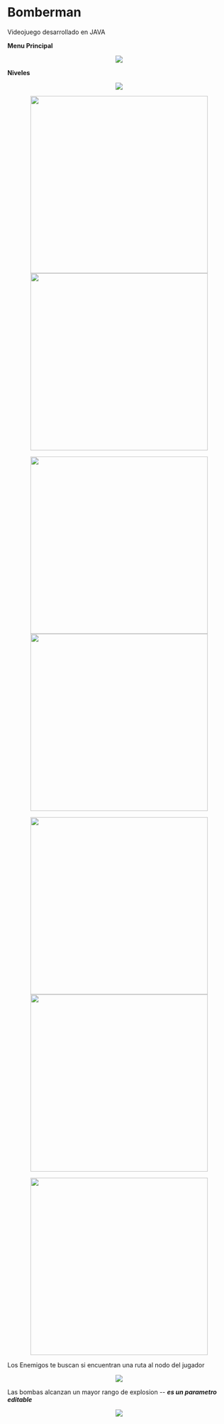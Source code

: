 # Bomberman

Videojuego desarrollado en JAVA 

**Menu Principal**
<p align="center"> 
  <img src="https://user-images.githubusercontent.com/17170498/117526777-e6f48980-af8c-11eb-9b5b-1e0c07ecd0f2.png" />
</p>

**Niveles**

<p align="center">
   <img src="https://user-images.githubusercontent.com/17170498/117526814-40f54f00-af8d-11eb-9713-62206f1aaa96.png" />
</p>

<p align="center">
  <img src="https://user-images.githubusercontent.com/17170498/117526895-a8130380-af8d-11eb-830f-32a8d7e214be.png" width="400" height="400" />
  <img src="https://user-images.githubusercontent.com/17170498/117526957-e4defa80-af8d-11eb-9edd-92e145cb51a5.png" width="400" height="400" />
</p>
<p align="center">
  <img src="https://user-images.githubusercontent.com/17170498/117526964-f0cabc80-af8d-11eb-8f4c-37fcaec80a1e.png" width="400" height="400" />
  <img src="https://user-images.githubusercontent.com/17170498/117526969-f9bb8e00-af8d-11eb-819b-6b0c0c14f8e8.png" width="400" height="400" />
</p>
<p align="center">
  <img src="https://user-images.githubusercontent.com/17170498/117527652-448bd480-af93-11eb-993d-ac11a655ef72.png" width="400" height="400" />
  <img src="https://user-images.githubusercontent.com/17170498/117526980-0c35c780-af8e-11eb-99cf-3e81aee286e4.png" width="400" height="400" />
</p>
<p align="center">
  <img src="https://user-images.githubusercontent.com/17170498/117526988-16f05c80-af8e-11eb-9ba6-0b11f9d2f940.png" width="400" height="400" />
</p>


Los Enemigos te buscan si encuentran una ruta al nodo del jugador
<p align="center">
   <img src="https://user-images.githubusercontent.com/17170498/117527780-270b3a80-af94-11eb-8a06-1f88773923ae.png" />
</p>


Las bombas alcanzan un mayor rango de explosion -- ***es un parametro editable***
<p align="center">
     <img src="https://user-images.githubusercontent.com/17170498/117527830-705b8a00-af94-11eb-85dc-d0a77a429bba.png" />
</p>

